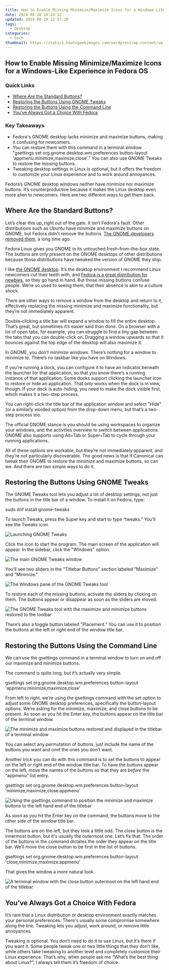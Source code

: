 ```yaml
---
title: How to Enable Missing Minimize/Maximize Icons for a Windows-Like Experience in Fedora OS
date: 2024-08-28 16:24:12
updated: 2024-08-29 12:57:30
tags:
  - desktop
categories:
  - tech
thumbnail: https://static1.howtogeekimages.com/wordpress/wp-content/uploads/2024/01/hero-3.png
---
```


## How to Enable Missing Minimize/Maximize Icons for a Windows-Like Experience in Fedora OS

### Quick Links

* [Where Are the Standard Buttons?](https://facebook-clips.techidaily.com/the-like-factor-techniques-for-traffic-driving-facebook-content-for-2024/)
* [Restoring the Buttons Using GNOME Tweaks](https://facebook-record-videos.techidaily.com/updated-decoding-youtubes-user-comment-selection-criteria-for-2024/)
* [Restoring the Buttons Using the Command Line](https://youtube-sure.techidaily.com/24-fifas-best-players-trendy-videos-on-youtube/)
* [You’ve Always Got a Choice With Fedora](https://vp-tips.techidaily.com/updated-in-2024-breezy-blogging-quick-video-concept-ideas/)

### Key Takeaways

* Fedora's GNOME desktop lacks minimize and maximize buttons, making it confusing for newcomers.
* You can restore them with this command in a terminal window "gsettings set org.gnome.desktop.wm.preferences button-layout 'appmenu:minimize,maximize,close'." You can also use GNOME Tweaks to restore the missing buttons.
* Tweaking desktop settings in Linux is optional, but it offers the freedom to customize your Linux experience and to work around annoyances.

 Fedora’s GNOME desktop windows neither have minimize nor maximize buttons. It’s counterproductive because it makes the Linux desktop even more alien to newcomers. Here are two different ways to get them back.

##  Where Are the Standard Buttons?

 Let’s clear this up, right out of the gate. It isn’t Fedora's fault. Other distributions such as Ubuntu have minimize and maximize buttons on GNOME, but Fedora didn’t remove the buttons. [The GNOME developers removed them](https://mail.gnome.org/archives/gnome-shell-list/2011-February/msg00192.html), a long time ago.

 Fedora Linux gives you GNOME in its untouched fresh-from-the-box state. The buttons are only present on the GNOME desktops of other distributions because those distributions have tweaked the version of GNOME they ship.

 I like [the GNOME desktop](https://some-guidance.techidaily.com/new-the-complete-vivacut-overview-editors-deep-dive/). It’s the desktop environment I recommend Linux newcomers cut their teeth with, and [Fedora is a great distribution for newbies](https://unlock-android.techidaily.com/full-guide-to-unlock-your-tecno-spark-20-pro-by-drfone-android/), so they go hand in hand. But those missing buttons confuse people. We’re so used to seeing them, that their absence is akin to a culture shock.

 There are other ways to remove a window from the desktop and return to it, effectively replacing the missing minimize and maximize functionality, but they’re not immediately apparent.

 Double-clicking a title bar will expand a window to fill the entire desktop. That’s great, but sometimes it’s easier said than done. On a browser with a lot of open tabs, for example, you can struggle to find a tiny gap between the tabs that you can double-click on. Dragging a window upwards so that it bounces against the top edge of the desktop will also maximize it.

 In GNOME, you don’t minimize windows. There’s nothing for a window to minimize _to_. There’s no taskbar like you have on Windows.

 If you’re running a dock, you can configure it to have an indicator beneath the launcher for that application, so that you know there’s a running instance of that application. Some docks support clicking the launcher icon to restore or hide an application. That only works when the dock is in view, though. If your dock is auto-hiding, you need to make the dock visible first, which makes it a two-step process.

 You can right-click the title bar of the application window and select "Hide" (or a similarly worded option) from the drop-down menu, but that’s a two-step process too.

 The official GNOME stance is you should be using workspaces to organize your windows, and the activities overview to switch between applications. GNOME also supports using Alt+Tab or Super+Tab to cycle through your running applications.

 All of these options are workable, but they’re not immediately apparent, and they’re not particularly discoverable. The good news is that if Canonical can tweak their GNOME to restore the minimize and maximize buttons, so can we. And there are two simple ways to do it.

##  Restoring the Buttons Using GNOME Tweaks

 The GNOME Tweaks tool lets you adjust a lot of desktop settings, not just the buttons in the title bar of a window. To install it on Fedora, type:

sudo dnf install gnome-tweaks

 To launch Tweaks, press the Super key and start to type “tweaks.” You’ll see the Tweaks icon.

![Launching GNOME Tweaks](https://static1.howtogeekimages.com/wordpress/wp-content/uploads/2023/12/2-6.png) 

 Click the icon to start the program. The main screen of the application will appear. In the sidebar, click the "Windows" option.

![The main GNOME Tweaks window](https://static1.howtogeekimages.com/wordpress/wp-content/uploads/2024/01/3-12.png) 

 You’ll see two sliders in the "Titlebar Buttons" section labeled "Maximize" and "Minimize."

![The Windows pane of the GNOME Tweaks tool](https://static1.howtogeekimages.com/wordpress/wp-content/uploads/2024/01/4-12.png) 

 To restore each of the missing buttons, activate the sliders by clicking on them. The buttons appear or disappear as soon as the sliders are moved.

![The GNOME Tweaks tool with the maximize and minimize buttons restored to the toolbar](https://static1.howtogeekimages.com/wordpress/wp-content/uploads/2024/01/5-9.png) 

 There’s also a toggle button labeled "Placement." You can use it to position the buttons at the left or right end of the window title bar.

##  Restoring the Buttons Using the Command Line

 We can use the gsettings command in a terminal window to turn on and off our maximize and minimize buttons.

 The command is quite long, but it’s actually very simple.

gsettings set org.gnome.desktop.wm.preferences button-layout 'appmenu:minimize,maximize,close'

 From left to right, we’re using the gsettings command with the set option to adjust some GNOME desktop preferences, specifically the button-layout options. We’re asking for the minimize, maximize, and close buttons to be present. As soon as you hit the Enter key, the buttons appear on the title bar of the terminal window.

![The minimize and maximize buttons restored and displayed in the titlebar of a terminal window](https://static1.howtogeekimages.com/wordpress/wp-content/uploads/2024/01/7-10.png) 

 You can select any permutation of buttons, just include the name of the buttons you want and omit the ones you don’t want.

 Another trick you can do with this command is to set the buttons to appear on the left or right end of the window title bar. To have the buttons appear on the left, move the names of the buttons so that they are _before_ the “appmenu” list entry.

gsettings set org.gnome.desktop.wm.preferences button-layout 'minimize,maximize,close:appmenu'

![Using the gsettings command to position the minimize and maximize buttons to the left hand end of the titlebar](https://static1.howtogeekimages.com/wordpress/wp-content/uploads/2024/01/8-9.png) 

 As soon as you hit the Enter key on the command, the buttons move to the other side of the window title bar.

 The buttons are on the left, but they look a little odd. The close button is the innermost button, but it's usually the outermost one. Let’s fix that. The order of the buttons in the command dictates the order they appear on the title bar. We’ll move the close button to be first in the list of buttons.

gsettings set org.gnome.desktop.wm.preferences button-layout 'close,minimize,maximize:appmenu'

 That gives the window a more natural look.

![A terminal window with the close button outermost on the left hand end of the titlebar](https://static1.howtogeekimages.com/wordpress/wp-content/uploads/2023/12/11-2.png) 

##  You’ve Always Got a Choice With Fedora

 It’s rare that a Linux distribution or desktop environment exactly matches your personal preferences. There's usually some compromise somewhere along the line. Tweaking lets you adjust, work around, or remove little annoyances.

 Tweaking is optional. You don’t need to do it to use Linux, but it’s there if you want it. Some people tweak one or two little things that they don’t like, while others take tweaking to another level and completely customize their Linux experience. That’s why, when people ask me “What’s the best thing about Linux?”, I always tell them it’s freedom of choice.

<ins class="adsbygoogle"
     style="display:block"
     data-ad-format="autorelaxed"
     data-ad-client="ca-pub-7571918770474297"
     data-ad-slot="1223367746"></ins>



<ins class="adsbygoogle"
     style="display:block"
     data-ad-client="ca-pub-7571918770474297"
     data-ad-slot="8358498916"
     data-ad-format="auto"
     data-full-width-responsive="true"></ins>
